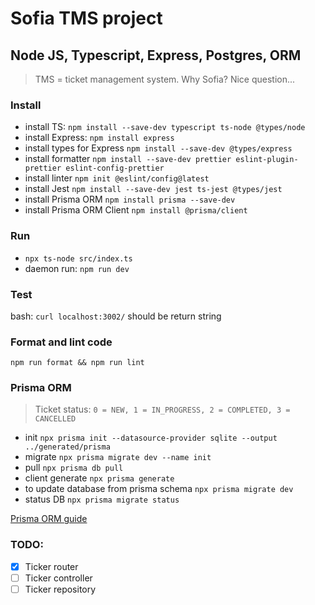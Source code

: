 # Sofia TMS project

## Node JS, Typescript, Express, Postgres, ORM

> TMS = ticket management system. Why Sofia? Nice question...

### Install

- install TS: `npm install --save-dev typescript ts-node @types/node`
- install Express: `npm install express`
- install types for Express `npm install --save-dev @types/express`
- install formatter `npm install --save-dev prettier eslint-plugin-prettier eslint-config-prettier`
- install linter `npm init @eslint/config@latest`
- install Jest `npm install --save-dev jest ts-jest @types/jest`
- install Prisma ORM `npm install prisma --save-dev`
- install Prisma ORM Client `npm install @prisma/client`

### Run

- `npx ts-node src/index.ts`
- daemon run: `npm run dev`

### Test

bash:
`curl localhost:3002/` should be return string

### Format and lint code

`npm run format && npm run lint`

### Prisma ORM

> Ticket status: `0 = NEW, 1 = IN_PROGRESS, 2 = COMPLETED, 3 = CANCELLED`

- init `npx prisma init --datasource-provider sqlite --output ../generated/prisma`
- migrate `npx prisma migrate dev --name init`
- pull `npx prisma db pull`
- client generate `npx prisma generate`
- to update database from prisma schema `npx prisma migrate dev`
- status DB `npx prisma migrate status`

[Prisma ORM guide](https://www.prisma.io/docs/getting-started/quickstart-sqlite)

### TODO:

- [x] Ticker router
- [ ] Ticker controller
- [ ] Ticker repository
